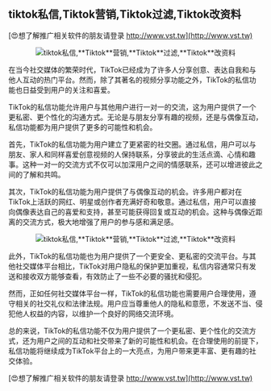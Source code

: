 ## **tiktok私信,**Tiktok**营销,**Tiktok**过滤,**Tiktok**改资料**

[😍想了解推广相关软件的朋友请登录 http://www.vst.tw](http://www.vst.tw)

 <center><img src="https://vst.tw/MP4/tuiguang/png/5.png" alt="tiktok私信,**Tiktok**营销,**Tiktok**过滤,**Tiktok**改资料"></center>

在当今社交媒体的繁荣时代，TikTok已经成为了许多人分享创意、表达自我和与他人互动的热门平台。然而，除了其著名的视频分享功能之外，TikTok的私信功能也日益受到用户的关注和喜爱。

TikTok的私信功能允许用户与其他用户进行一对一的交流，这为用户提供了一个更私密、更个性化的沟通方式。无论是与朋友分享有趣的视频，还是与偶像互动，私信功能都为用户提供了更多的可能性和机会。

首先，TikTok的私信功能为用户建立了更紧密的社交圈。通过私信，用户可以与朋友、家人和同样喜爱创意视频的人保持联系，分享彼此的生活点滴、心情和趣事。这种一对一的交流方式不仅可以加深用户之间的情感联系，还可以增进彼此之间的了解和共鸣。

其次，TikTok的私信功能为用户提供了与偶像互动的机会。许多用户都对在TikTok上活跃的网红、明星或创作者充满好奇和敬意。通过私信，用户可以直接向偶像表达自己的喜爱和支持，甚至可能获得回复或互动的机会。这种与偶像近距离的交流方式，极大地增强了用户的参与感和满足感。

 <center><img src="https://vst.tw/MP4/tuiguang/png/1.png" alt="tiktok私信,**Tiktok**营销,**Tiktok**过滤,**Tiktok**改资料"></center>

此外，TikTok的私信功能也为用户提供了一个更安全、更私密的交流平台。与其他社交媒体平台相比，TikTok对用户隐私的保护更加重视，私信内容通常只有发送和接收双方能够查看，有效防止了一些不必要的骚扰和侵犯。

然而，正如任何社交媒体平台一样，TikTok的私信功能也需要用户合理使用，遵守相关的社交礼仪和法律法规。用户应当尊重他人的隐私和意愿，不发送不当、侵犯他人权益的内容，以维护一个良好的网络交流环境。

总的来说，TikTok的私信功能不仅为用户提供了一个更私密、更个性化的交流方式，还为用户之间的互动和社交带来了新的可能性和机会。在合理使用的前提下，私信功能将继续成为TikTok平台上的一大亮点，为用户带来更丰富、更有趣的社交体验。

[😍想了解推广相关软件的朋友请登录 http://www.vst.tw](http://www.vst.tw)



